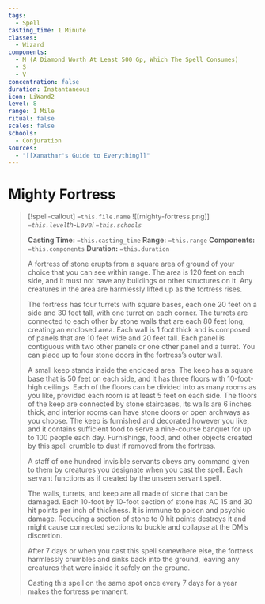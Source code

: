 ```yaml
---
tags:
  - Spell
casting_time: 1 Minute
classes:
  - Wizard
components:
  - M (A Diamond Worth At Least 500 Gp, Which The Spell Consumes)
  - S
  - V
concentration: false
duration: Instantaneous
icon: LiWand2
level: 8
range: 1 Mile
ritual: false
scales: false
schools:
  - Conjuration
sources:
  - "[[Xanathar's Guide to Everything]]"
---
```


# Mighty Fortress

>[!spell-callout] `=this.file.name`
>![[mighty-fortress.png]]
>*`=this.level`th-Level `=this.schools`*
>
>**Casting Time:** `=this.casting_time`
>**Range:** `=this.range`
>**Components:** `=this.components`
>**Duration:** `=this.duration`
>
>A fortress of stone erupts from a square area of ground of your choice that you can see within range. The area is 120 feet on each side, and it must not have any buildings or other structures on it. Any creatures in the area are harmlessly lifted up as the fortress rises.
>
>The fortress has four turrets with square bases, each one 20 feet on a side and 30 feet tall, with one turret on each corner. The turrets are connected to each other by stone walls that are each 80 feet long, creating an enclosed area. Each wall is 1 foot thick and is composed of panels that are 10 feet wide and 20 feet tall. Each panel is contiguous with two other panels or one other panel and a turret. You can place up to four stone doors in the fortress’s outer wall.
>
>A small keep stands inside the enclosed area. The keep has a square base that is 50 feet on each side, and it has three floors with 10-foot-high ceilings. Each of the floors can be divided into as many rooms as you like, provided each room is at least 5 feet on each side. The floors of the keep are connected by stone staircases, its walls are 6 inches thick, and interior rooms can have stone doors or open archways as you choose. The keep is furnished and decorated however you like, and it contains sufficient food to serve a nine-course banquet for up to 100 people each day. Furnishings, food, and other objects created by this spell crumble to dust if removed from the fortress.
>
>A staff of one hundred invisible servants obeys any command given to them by creatures you designate when you cast the spell. Each servant functions as if created by the unseen servant spell.
>
>The walls, turrets, and keep are all made of stone that can be damaged. Each 10-foot by 10-foot section of stone has AC 15 and 30 hit points per inch of thickness. It is immune to poison and psychic damage. Reducing a section of stone to 0 hit points destroys it and might cause connected sections to buckle and collapse at the DM’s discretion.
>
>After 7 days or when you cast this spell somewhere else, the fortress harmlessly crumbles and sinks back into the ground, leaving any creatures that were inside it safely on the ground.
>
>Casting this spell on the same spot once every 7 days for a year makes the fortress permanent.
>
>
